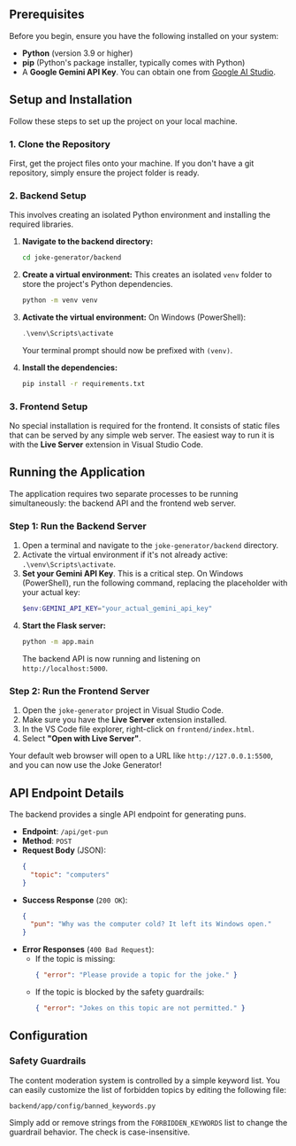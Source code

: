
## Prerequisites

Before you begin, ensure you have the following installed on your system:

-   **Python** (version 3.9 or higher)
-   **pip** (Python's package installer, typically comes with Python)
-   A **Google Gemini API Key**. You can obtain one from [Google AI Studio](https://aistudio.google.com/app/apikey).

## Setup and Installation

Follow these steps to set up the project on your local machine.

### 1. Clone the Repository

First, get the project files onto your machine. If you don't have a git repository, simply ensure the project folder is ready.

### 2. Backend Setup

This involves creating an isolated Python environment and installing the required libraries.

1.  **Navigate to the backend directory:**
    ```bash
    cd joke-generator/backend
    ```

2.  **Create a virtual environment:**
    This creates an isolated `venv` folder to store the project's Python dependencies.
    ```bash
    python -m venv venv
    ```

3.  **Activate the virtual environment:**
    On Windows (PowerShell):
    ```powershell
    .\venv\Scripts\activate
    ```
    Your terminal prompt should now be prefixed with `(venv)`.

4.  **Install the dependencies:**
    ```bash
    pip install -r requirements.txt
    ```

### 3. Frontend Setup

No special installation is required for the frontend. It consists of static files that can be served by any simple web server. The easiest way to run it is with the **Live Server** extension in Visual Studio Code.

## Running the Application

The application requires two separate processes to be running simultaneously: the backend API and the frontend web server.

### Step 1: Run the Backend Server

1.  Open a terminal and navigate to the `joke-generator/backend` directory.
2.  Activate the virtual environment if it's not already active: `.\venv\Scripts\activate`.
3.  **Set your Gemini API Key**. This is a critical step.
    On Windows (PowerShell), run the following command, replacing the placeholder with your actual key:
    ```powershell
    $env:GEMINI_API_KEY="your_actual_gemini_api_key"
    ```
4.  **Start the Flask server:**
    ```bash
    python -m app.main
    ```
    The backend API is now running and listening on `http://localhost:5000`.

### Step 2: Run the Frontend Server

1.  Open the `joke-generator` project in Visual Studio Code.
2.  Make sure you have the **Live Server** extension installed.
3.  In the VS Code file explorer, right-click on `frontend/index.html`.
4.  Select **"Open with Live Server"**.

Your default web browser will open to a URL like `http://127.0.0.1:5500`, and you can now use the Joke Generator!

## API Endpoint Details

The backend provides a single API endpoint for generating puns.

-   **Endpoint**: `/api/get-pun`
-   **Method**: `POST`
-   **Request Body** (JSON):
    ```json
    {
      "topic": "computers"
    }
    ```
-   **Success Response** (`200 OK`):
    ```json
    {
      "pun": "Why was the computer cold? It left its Windows open."
    }
    ```
-   **Error Responses** (`400 Bad Request`):
    -   If the topic is missing:
        ```json
        { "error": "Please provide a topic for the joke." }
        ```
    -   If the topic is blocked by the safety guardrails:
        ```json
        { "error": "Jokes on this topic are not permitted." }
        ```

## Configuration

### Safety Guardrails

The content moderation system is controlled by a simple keyword list. You can easily customize the list of forbidden topics by editing the following file:

`backend/app/config/banned_keywords.py`

Simply add or remove strings from the `FORBIDDEN_KEYWORDS` list to change the guardrail behavior. The check is case-insensitive.
